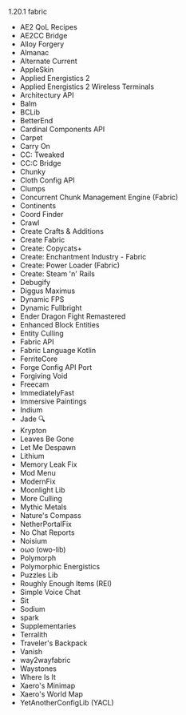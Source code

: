 1.20.1 fabric

- AE2 QoL Recipes
- AE2CC Bridge
- Alloy Forgery
- Almanac
- Alternate Current
- AppleSkin
- Applied Energistics 2
- Applied Energistics 2 Wireless Terminals
- Architectury API
- Balm
- BCLib
- BetterEnd
- Cardinal Components API
- Carpet
- Carry On
- CC: Tweaked
- CC:C Bridge
- Chunky
- Cloth Config API
- Clumps
- Concurrent Chunk Management Engine (Fabric)
- Continents
- Coord Finder
- Crawl
- Create Crafts & Additions
- Create Fabric
- Create: Copycats+
- Create: Enchantment Industry - Fabric
- Create: Power Loader (Fabric)
- Create: Steam 'n' Rails
- Debugify
- Diggus Maximus
- Dynamic FPS
- Dynamic Fullbright
- Ender Dragon Fight Remastered
- Enhanced Block Entities
- Entity Culling
- Fabric API
- Fabric Language Kotlin
- FerriteCore
- Forge Config API Port
- Forgiving Void
- Freecam
- ImmediatelyFast
- Immersive Paintings
- Indium
- Jade 🔍
- Krypton
- Leaves Be Gone
- Let Me Despawn
- Lithium
- Memory Leak Fix
- Mod Menu
- ModernFix
- Moonlight Lib
- More Culling
- Mythic Metals
- Nature's Compass
- NetherPortalFix
- No Chat Reports
- Noisium
- oωo (owo-lib)
- Polymorph
- Polymorphic Energistics
- Puzzles Lib
- Roughly Enough Items (REI)
- Simple Voice Chat
- Sit
- Sodium
- spark
- Supplementaries
- Terralith
- Traveler's Backpack
- Vanish
- way2wayfabric
- Waystones
- Where Is It
- Xaero's Minimap
- Xaero's World Map
- YetAnotherConfigLib (YACL)
